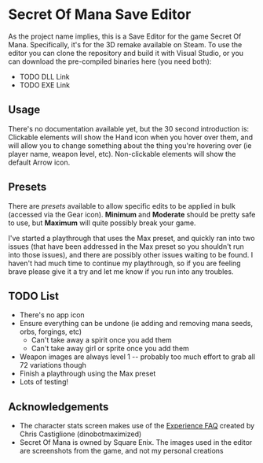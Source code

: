 
# Secret Of Mana Save Editor

As the project name implies, this is a Save Editor for the game Secret Of Mana.  Specifically, it's for the 3D remake available on Steam.  To use the editor you can clone the repository and build it with Visual Studio, or you can download the pre-compiled binaries here (you need both):

- TODO DLL Link
- TODO EXE Link

## Usage
There's no documentation available yet, but the 30 second introduction is: Clickable elements will show the Hand icon when you hover over them, and will allow you to change something about the thing you're hovering over (ie player name, weapon level, etc).  Non-clickable elements will show the default Arrow icon.

## Presets
There are _presets_ available to allow specific edits to be applied in bulk (accessed via the Gear icon).  **Minimum** and **Moderate** should be pretty safe to use, but **Maximum** will quite possibly break your game.  

I've started a playthrough that uses the Max preset, and quickly ran into two issues (that have been addressed in the Max preset so you shouldn't run into those issues), and there are possibly other issues waiting to be found.  I haven't had much time to continue my playthrough, so if you are feeling brave please give it a try and let me know if you run into any troubles.

## TODO List
- There's no app icon
- Ensure everything can be undone (ie adding and removing mana seeds, orbs, forgings, etc)
  - Can't take away a spirit once you add them
  - Can't take away girl or sprite once you add them
- Weapon images are always level 1 -- probably too much effort to grab all 72 variations though
- Finish a playthrough using the Max preset
- Lots of testing!

## Acknowledgements
- The character stats screen makes use of the [Experience FAQ](https://gamefaqs.gamespot.com/snes/588646-secret-of-mana/faqs/42174) created by Chris Castiglione (dinobotmaximized)
- Secret Of Mana is owned by Square Enix.  The images used in the editor are screenshots from the game, and not my personal creations
